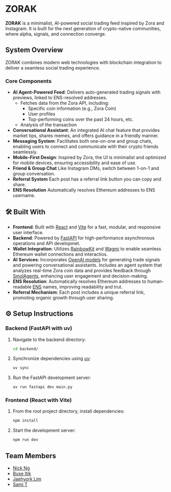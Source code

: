 # ZORAK

**ZORAK** is a minimalist, AI-powered social trading feed inspired by Zora and Instagram. It is built for the next generation of crypto-native communities, where alpha, signals, and connection converge.

## System Overview

ZORAK combines modern web technologies with blockchain integration to deliver a seamless social trading experience.

### Core Components

- **AI Agent-Powered Feed**: Delivers auto-generated trading signals with previews, linked to ENS-resolved addresses.
   - Fetches data from the Zora API, including:
      - Specific coin information (e.g., Zora Coin)
      - User profiles
      - Top-performing coins over the past 24 hours, etc.
   - Analysis of the transaction
- **Conversational Assistant**: An integrated AI chat feature that provides market tips, shares memes, and offers guidance in a friendly manner.
- **Messaging System**: Facilitates both one-on-one and group chats, enabling users to connect and communicate with their crypto friends seamlessly.
- **Mobile-First Design**: Inspired by Zora, the UI is minimalist and optimized for mobile devices, ensuring accessibility and ease of use.
- **Friend & Group Chat** Like Instagram DMs, switch between 1-on-1 and group conversation.
- **Referral System** Each post has a referral link button you can copy and share.
- **ENS Resolution** Automatically resolves Ethereum addresses to ENS username.
  
## 🛠️ Built With

- **Frontend**: Built with [React](https://reactjs.org/) and [Vite](https://vitejs.dev/) for a fast, modular, and responsive user interface.
- **Backend**: Powered by [FastAPI](https://fastapi.tiangolo.com/) for high-performance asynchronous operations and API developmet.
- **Wallet Integration**: Utilizes [RainbowKit](https://www.rainbowkit.com/) and [Wagmi](https://wagmi.sh/) to enable seamless Ethereum wallet connections and interactios.
- **AI Services**: Incorporates [OpenAI models](https://platform.openai.com/) for generating trade signals and powering conversational assistants. Includes an agent system that analyzes real-time Zora coin data and provides feedback through [SmolAgents](https://huggingface.co/docs/smolagents/index), enhancing user engagement and decision-making.
- **ENS Resolution**: Automatically resolves Ethereum addresses to human-readable [ENS](https://ens.domains/) names, improving readability and trut.
- **Referral Mechanism**: Each post includes a unique referral link, promoting organic growth through user sharing.

## ⚙️ Setup Instructions

### Backend (FastAPI with uv)
1. Navigate to the backend directory:
   ```bash
   cd backend/
   ```
2. Synchronize dependencies using [uv](https://docs.astral.sh/u/):
   ```bash
   uv sync
   ```
3. Run the FastAPI development server:
   ```bash
   uv run fastapi dev main.py
   ```

### Frontend (React with Vite)
1. From the root project directory, install dependencies:
   ```bash
   npm install
   ```
2. Start the development server:
   ```bash
   npm run dev
   ```


## Team Members
- [Nick Ng](https://www.linkedin.com/in/nickncn/)
- [Buse Itik](https://www.linkedin.com/in/buseitik/)
- [Jaehyork Lim](https://www.linkedin.com/in/jaehyork)
- [Sami T](https://www.linkedin.com/in/samitahir1/)
